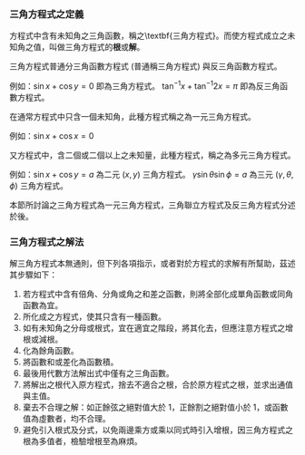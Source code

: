 ### 三角方程式之定義
方程式中含有未知角之三角函數，稱之\textbf{三角方程式}。而使方程式成立之未知角之值，叫做三角方程式的**根**或**解**。

三角方程式普通分三角函數方程式 (普通稱三角方程式) 與反三角函數方程式。

例如：$\sin x+\cos y=0$ 即為三角方程式。
    $\tan^{-1}x+\tan^{-1}2x=\pi$ 即為反三角函數方程式。
    
在通常方程式中只含一個未知角，此種方程式稱之為一元三角方程式。

例如：$\sin x+\cos x=0$

又方程式中，含二個或二個以上之未知量，此種方程式，稱之為多元三角方程式。

例如：$\sin x+\cos y=a$ 為二元 $(x,y)$ 三角方程式。
    $\gamma\sin\theta\sin\phi=a$ 為三元 $(\gamma,\theta,\phi)$ 三角方程式。
    
本節所討論之三角方程式為一元三角方程式，三角聯立方程式及反三角方程式分述於後。

### 三角方程式之解法
解三角方程式本無通則，但下列各項指示，或者對於方程式的求解有所幫助，茲述其步驟如下：

1. 若方程式中含有倍角、分角或角之和差之函數，則將全部化成單角函數或同角函數為宜。
2. 所化成之方程式，使其只含有一種函數。
3. 如有未知角之分母或根式，宜在適宜之階段，將其化去，但應注意方程式之增根或減根。
4. 化為餘角函數。
5. 將函數和或差化為函數積。
6. 最後用代數方法解出式中僅有之三角函數。
7. 將解出之根代入原方程式，捨去不適合之根，合於原方程式之根，並求出通值與主值。
8. 棄去不合理之解：如正餘弦之絕對值大於 1，正餘割之絕對值小於 1，或函數值為虛數者，均不合理。
9. 避免引入根式及分式，以免兩邊乘方或乘以同式時引入增根，因三角方程式之根為多值者，檢驗增根至為麻煩。
